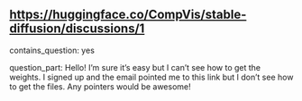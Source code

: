 ## https://huggingface.co/CompVis/stable-diffusion/discussions/1

contains_question: yes

question_part: Hello! I’m sure it’s easy but I can’t see how to get the weights. I signed up and the email pointed me to this link but I don’t see how to get the files. Any pointers would be awesome!